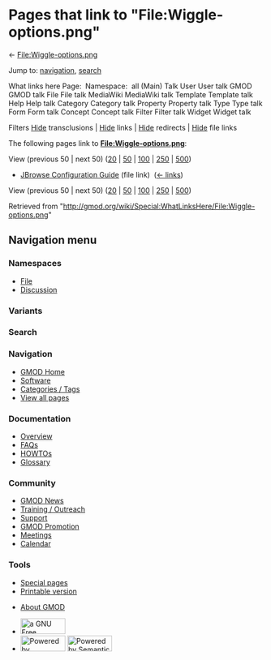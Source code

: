 <div id="mw-page-base" class="noprint">

</div>

<div id="mw-head-base" class="noprint">

</div>

<div id="content" class="mw-body" role="main">

<span id="top"></span>

<div id="mw-js-message" style="display:none;">

</div>



# <span dir="auto">Pages that link to "File:Wiggle-options.png"</span>

<div id="bodyContent">

<div id="contentSub">

←
[File:Wiggle-options.png](/wiki/File:Wiggle-options.png "File:Wiggle-options.png")

</div>

<div id="jump-to-nav" class="mw-jump">

Jump to: [navigation](#mw-navigation), [search](#p-search)

</div>

<div id="mw-content-text">

What links here Page:  Namespace:  all (Main) Talk User User talk GMOD
GMOD talk File File talk MediaWiki MediaWiki talk Template Template talk
Help Help talk Category Category talk Property Property talk Type Type
talk Form Form talk Concept Concept talk Filter Filter talk Widget
Widget talk

Filters
[Hide](/mediawiki/index.php?title=Special:WhatLinksHere/File:Wiggle-options.png&hidetrans=1 "Special:WhatLinksHere/File:Wiggle-options.png")
transclusions \|
[Hide](/mediawiki/index.php?title=Special:WhatLinksHere/File:Wiggle-options.png&hidelinks=1 "Special:WhatLinksHere/File:Wiggle-options.png")
links \|
[Hide](/mediawiki/index.php?title=Special:WhatLinksHere/File:Wiggle-options.png&hideredirs=1 "Special:WhatLinksHere/File:Wiggle-options.png")
redirects \|
[Hide](/mediawiki/index.php?title=Special:WhatLinksHere/File:Wiggle-options.png&hideimages=1 "Special:WhatLinksHere/File:Wiggle-options.png")
file links

The following pages link to
**[File:Wiggle-options.png](/wiki/File:Wiggle-options.png "File:Wiggle-options.png")**:

View (previous 50 \| next 50)
([20](/mediawiki/index.php?title=Special:WhatLinksHere/File:Wiggle-options.png&limit=20 "Special:WhatLinksHere/File:Wiggle-options.png")
\|
[50](/mediawiki/index.php?title=Special:WhatLinksHere/File:Wiggle-options.png&limit=50 "Special:WhatLinksHere/File:Wiggle-options.png")
\|
[100](/mediawiki/index.php?title=Special:WhatLinksHere/File:Wiggle-options.png&limit=100 "Special:WhatLinksHere/File:Wiggle-options.png")
\|
[250](/mediawiki/index.php?title=Special:WhatLinksHere/File:Wiggle-options.png&limit=250 "Special:WhatLinksHere/File:Wiggle-options.png")
\|
[500](/mediawiki/index.php?title=Special:WhatLinksHere/File:Wiggle-options.png&limit=500 "Special:WhatLinksHere/File:Wiggle-options.png"))

- [JBrowse Configuration
  Guide](/wiki/JBrowse_Configuration_Guide "JBrowse Configuration Guide")
  (file link) ‎ <span class="mw-whatlinkshere-tools">([←
  links](/mediawiki/index.php?title=Special:WhatLinksHere&target=JBrowse+Configuration+Guide "Special:WhatLinksHere"))</span>

View (previous 50 \| next 50)
([20](/mediawiki/index.php?title=Special:WhatLinksHere/File:Wiggle-options.png&limit=20 "Special:WhatLinksHere/File:Wiggle-options.png")
\|
[50](/mediawiki/index.php?title=Special:WhatLinksHere/File:Wiggle-options.png&limit=50 "Special:WhatLinksHere/File:Wiggle-options.png")
\|
[100](/mediawiki/index.php?title=Special:WhatLinksHere/File:Wiggle-options.png&limit=100 "Special:WhatLinksHere/File:Wiggle-options.png")
\|
[250](/mediawiki/index.php?title=Special:WhatLinksHere/File:Wiggle-options.png&limit=250 "Special:WhatLinksHere/File:Wiggle-options.png")
\|
[500](/mediawiki/index.php?title=Special:WhatLinksHere/File:Wiggle-options.png&limit=500 "Special:WhatLinksHere/File:Wiggle-options.png"))

</div>

<div class="printfooter">

Retrieved from
"<http://gmod.org/wiki/Special:WhatLinksHere/File:Wiggle-options.png>"

</div>

<div id="catlinks" class="catlinks catlinks-allhidden">

</div>

<div class="visualClear">

</div>

</div>

</div>

<div id="mw-navigation">

## Navigation menu

<div id="mw-head">



<div id="left-navigation">

<div id="p-namespaces" class="vectorTabs" role="navigation"
aria-labelledby="p-namespaces-label">

### Namespaces

- <span id="ca-nstab-image"><a href="/wiki/File:Wiggle-options.png" accesskey="c"
  title="View the file page [c]">File</a></span>
- <span id="ca-talk"><a
  href="/mediawiki/index.php?title=File_talk:Wiggle-options.png&amp;action=edit&amp;redlink=1"
  accesskey="t"
  title="Discussion about the content page [t]">Discussion</a></span>

</div>

<div id="p-variants" class="vectorMenu emptyPortlet" role="navigation"
aria-labelledby="p-variants-label">

### 

### Variants[](#)

<div class="menu">

</div>

</div>

</div>

<div id="right-navigation">





</div>

<div id="p-search" role="search">

### Search

<div id="simpleSearch">

</div>

</div>

</div>

</div>

<div id="mw-panel">

<div id="p-logo" role="banner">

<a href="/wiki/Main_Page"
style="background-image: url(http://gmod.org/images/GMOD-cogs.png);"
title="Visit the main page"></a>

</div>

<div id="p-Navigation" class="portal" role="navigation"
aria-labelledby="p-Navigation-label">

### Navigation

<div class="body">

- <span id="n-GMOD-Home">[GMOD Home](/wiki/Main_Page)</span>
- <span id="n-Software">[Software](/wiki/GMOD_Components)</span>
- <span id="n-Categories-.2F-Tags">[Categories /
  Tags](/wiki/Categories)</span>
- <span id="n-View-all-pages">[View all
  pages](/wiki/Special:AllPages)</span>

</div>

</div>

<div id="p-Documentation" class="portal" role="navigation"
aria-labelledby="p-Documentation-label">

### Documentation

<div class="body">

- <span id="n-Overview">[Overview](/wiki/Overview)</span>
- <span id="n-FAQs">[FAQs](/wiki/Category:FAQ)</span>
- <span id="n-HOWTOs">[HOWTOs](/wiki/Category:HOWTO)</span>
- <span id="n-Glossary">[Glossary](/wiki/Glossary)</span>

</div>

</div>

<div id="p-Community" class="portal" role="navigation"
aria-labelledby="p-Community-label">

### Community

<div class="body">

- <span id="n-GMOD-News">[GMOD News](/wiki/GMOD_News)</span>
- <span id="n-Training-.2F-Outreach">[Training /
  Outreach](/wiki/Training_and_Outreach)</span>
- <span id="n-Support">[Support](/wiki/Support)</span>
- <span id="n-GMOD-Promotion">[GMOD
  Promotion](/wiki/GMOD_Promotion)</span>
- <span id="n-Meetings">[Meetings](/wiki/Meetings)</span>
- <span id="n-Calendar">[Calendar](/wiki/Calendar)</span>

</div>

</div>

<div id="p-tb" class="portal" role="navigation"
aria-labelledby="p-tb-label">

### Tools

<div class="body">

- <span id="t-specialpages"><a href="/wiki/Special:SpecialPages" accesskey="q"
  title="A list of all special pages [q]">Special pages</a></span>
- <span id="t-print"><a
  href="/mediawiki/index.php?title=Special:WhatLinksHere/File:Wiggle-options.png&amp;printable=yes"
  rel="alternate" accesskey="p"
  title="Printable version of this page [p]">Printable version</a></span>

</div>

</div>

</div>

</div>

<div id="footer" role="contentinfo">

- <span id="footer-places-about">[About
  GMOD](/wiki/GMOD:About "GMOD:About")</span>

<!-- -->

- <span id="footer-copyrightico">[<img src="http://www.gnu.org/graphics/gfdl-logo-small.png" width="88"
  height="31" alt="a GNU Free Documentation License" />](http://www.gnu.org/licenses/fdl-1.3.html)</span>
- <span id="footer-poweredbyico">[<img src="/mediawiki/skins/common/images/poweredby_mediawiki_88x31.png"
  width="88" height="31" alt="Powered by MediaWiki" />](//www.mediawiki.org/)
  [<img
  src="/mediawiki/extensions/SemanticMediaWiki/includes/../resources/images/smw_button.png"
  width="88" height="31" alt="Powered by Semantic MediaWiki" />](https://www.semantic-mediawiki.org/wiki/Semantic_MediaWiki)</span>

<div style="clear:both">

</div>

</div>
